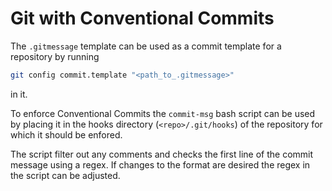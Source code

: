 # Git with Conventional Commits

The `.gitmessage` template can be used as a commit template for a repository by running
```bash
git config commit.template "<path_to_.gitmessage>"
```
in it.

To enforce Conventional Commits the `commit-msg` bash script can be used by placing it in the hooks directory (`<repo>/.git/hooks`) of the repository for which it should be enfored.

The script filter out any comments and checks the first line of the commit message using a regex. If changes to the format are desired the regex in the script can be adjusted.